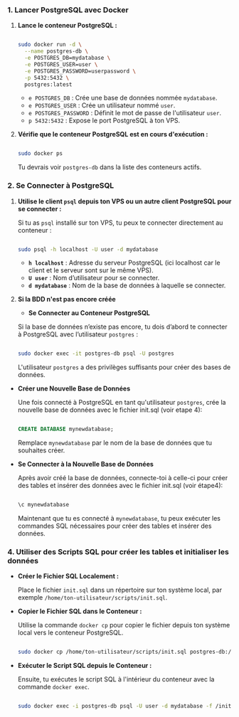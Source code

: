 ### 1. **Lancer PostgreSQL avec Docker**

1. **Lance le conteneur PostgreSQL :**
    
    ```bash
    
    sudo docker run -d \
      --name postgres-db \
      -e POSTGRES_DB=mydatabase \
      -e POSTGRES_USER=user \
      -e POSTGRES_PASSWORD=userpassword \
      -p 5432:5432 \
      postgres:latest
    
    ```
    
    - `e POSTGRES_DB` : Crée une base de données nommée `mydatabase`.
    - `e POSTGRES_USER` : Crée un utilisateur nommé `user`.
    - `e POSTGRES_PASSWORD` : Définit le mot de passe de l'utilisateur `user`.
    - `p 5432:5432` : Expose le port PostgreSQL à ton VPS.
2. **Vérifie que le conteneur PostgreSQL est en cours d'exécution :**
    
    ```bash
    
    sudo docker ps
    
    ```
    
    Tu devrais voir `postgres-db` dans la liste des conteneurs actifs.
    

### 2. **Se Connecter à PostgreSQL**

1. **Utilise le client `psql` depuis ton VPS ou un autre client PostgreSQL pour se connecter :**
    
    Si tu as `psql` installé sur ton VPS, tu peux te connecter directement au conteneur :
    
    ```bash
    
    sudo psql -h localhost -U user -d mydatabase
    
    ```
    
    - **`h localhost`** : Adresse du serveur PostgreSQL (ici localhost car le client et le serveur sont sur le même VPS).
    - **`U user`** : Nom d’utilisateur pour se connecter.
    - **`d mydatabase`** : Nom de la base de données à laquelle se connecter.

2. **Si la BDD n'est pas encore créée**
   - **Se Connecter au Conteneur PostgreSQL**
    
    Si la base de données n’existe pas encore, tu dois d’abord te connecter à PostgreSQL avec l’utilisateur `postgres` :
    
    ```bash
    
    sudo docker exec -it postgres-db psql -U postgres
    
    ```
    
    L'utilisateur `postgres` a des privilèges suffisants pour créer des bases de données.
    
- **Créer une Nouvelle Base de Données**
    
    Une fois connecté à PostgreSQL en tant qu'utilisateur `postgres`, crée la nouvelle base de données avec le fichier init.sql (voir etape 4):
    
    ```sql
    
    CREATE DATABASE mynewdatabase;
    
    ```
    
    Remplace `mynewdatabase` par le nom de la base de données que tu souhaites créer.
    
- **Se Connecter à la Nouvelle Base de Données**
    
    Après avoir créé la base de données, connecte-toi à celle-ci pour créer des tables et insérer des données avec le fichier init.sql (voir étape4):
    
    ```sql
    
    \c mynewdatabase
    
    ```
    
    Maintenant que tu es connecté à `mynewdatabase`, tu peux exécuter les commandes SQL nécessaires pour créer des tables et insérer des données.


### 4. **Utiliser des Scripts SQL pour créer les tables et initialiser les données**

- **Créer le Fichier SQL Localement :**
    
    Place le fichier `init.sql` dans un répertoire sur ton système local, par exemple `/home/ton-utilisateur/scripts/init.sql`.
    
- **Copier le Fichier SQL dans le Conteneur :**
    
    Utilise la commande `docker cp` pour copier le fichier depuis ton système local vers le conteneur PostgreSQL.
    
    ```bash
  
    sudo docker cp /home/ton-utilisateur/scripts/init.sql postgres-db:/init.sql
    
    ```
    
- **Exécuter le Script SQL depuis le Conteneur :**
    
    Ensuite, tu exécutes le script SQL à l'intérieur du conteneur avec la commande `docker exec`.
    
    ```bash
   
    sudo docker exec -i postgres-db psql -U user -d mydatabase -f /init.sql
    
    ```
    
